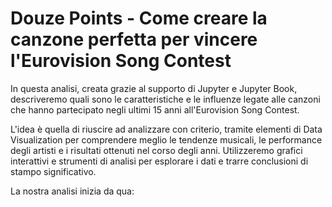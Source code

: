 # Douze Points - Come creare la canzone perfetta per vincere l'Eurovision Song Contest

In questa analisi, creata grazie al supporto di Jupyter e Jupyter Book, descriveremo
quali sono le caratteristiche e le influenze legate alle canzoni
che hanno partecipato negli ultimi 15 anni all'Eurovision Song Contest.

L'idea è quella di riuscire ad analizzare con criterio, tramite elementi di Data Visualization
per comprendere meglio le tendenze musicali, le performance degli artisti e i risultati ottenuti 
nel corso degli anni. 
Utilizzeremo grafici interattivi e strumenti di analisi per esplorare i dati e trarre conclusioni 
di stampo significativo.

La nostra analisi inizia da qua:

```{tableofcontents}
```
